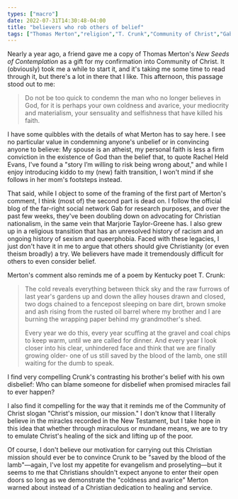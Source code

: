 ```yaml
---
types: ["macro"]
date: 2022-07-31T14:30:48-04:00
title: "believers who rob others of belief"
tags: ["Thomas Merton","religion","T. Crunk","Community of Christ","Gab","Christian nationalism","Marjorie Taylor-Greene"]
---
```


Nearly a year ago, a friend gave me a copy of Thomas Merton's *New Seeds of Contemplation* as a gift for my confirmation into Community of Christ. It (obviously) took me a while to start it, and it's taking me some time to read through it, but there's a lot in there that I like. This afternoon, this passage stood out to me:

> Do not be too quick to condemn the man who no longer believes in God, for it is perhaps your own coldness and avarice, your mediocrity and materialism, your sensuality and selfishness that have killed his faith.

I have some quibbles with the details of what Merton has to say here. I see no particular value in condemning anyone's unbelief or in convincing anyone to believe: My spouse is an atheist, my personal faith is less a firm conviction in the existence of God than the belief that, to quote Rachel Held Evans, I've found a "story I’m willing to risk being wrong about," and while I enjoy introducing kiddo to my (new) faith transition, I won't mind if she follows in her mom's footsteps instead.

That said, while I object to some of the framing of the first part of Merton's comment, I think (most of) the second part is dead on. I follow the official blog of the far-right social network Gab for research purposes, and over the past few weeks, they've been doubling down on advocating for Christian nationalism, in the same vein that Marjorie Taylor-Greene has. I also grew up in a religious transition that has an unresolved history of racism and an ongoing history of sexism and queerphobia. Faced with these legacies, I just don't have it in me to argue that others should give Christianity (or even theism broadly) a try. We believers have made it tremendously difficult for others to even consider belief.

Merton's comment also reminds me of a poem by Kentucky poet T. Crunk: 

> The cold reveals everything
> between thick sky and the raw furrows
> of last year's gardens up and down the alley
> houses drawn and closed,
> two dogs chained to a fencepost sleeping
> on bare dirt, brown smoke and ash
> rising from the rusted oil barrel
> where my brother and I are burning the wrapping paper
> behind my grandmother's shed.
> 
> Every year we do this, every year
> scuffing at the gravel and coal chips
> to keep warm, until we are called for dinner.
> And every year I look closer
> into his clear, unhindered face
> and think that we are finally growing older-
> one of us
> still saved by the blood of the lamb,
> one still waiting for the dumb to speak.

I find very compelling Crunk's contrasting his brother's belief with his own disbelief: Who can blame someone for disbelief when promised miracles fail to ever happen?

I also find it compelling for the way that it reminds me of the Community of Christ slogan "Christ's mission, our mission." I don't know that I literally believe in the miracles recorded in the New Testament, but I take hope in this idea that whether through miraculous or mundane means, we are to try to emulate Christ's healing of the sick and lifting up of the poor. 

Of course, I don't believe our motivation for carrying out this Christian mission should ever be to convince Crunk to be "saved by the blood of the lamb"—again, I've lost my appetite for evangelism and proselyting—but it seems to me that Christians shouldn't expect anyone to enter their open doors so long as we demonstrate the "coldness and avarice" Merton warned about instead of a Christian dedication to healing and service.
